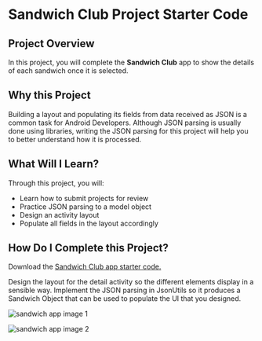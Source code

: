 # Sandwich Club Project Starter Code

## Project Overview
In this project, you will complete the **Sandwich Club** app to
show the details of each sandwich once it is selected.

## Why this Project

Building a layout and populating its fields from data received as JSON
is a common task for Android Developers. Although JSON parsing is usually
done using libraries, writing the JSON parsing for  this project will
help you to better understand how it is processed.

## What Will I Learn?
Through this project, you will:
- Learn how to submit projects for review
- Practice JSON parsing to a model object
- Design an activity layout
- Populate all fields in the layout accordingly

## How Do I Complete this Project?
Download the [Sandwich Club app starter code.](https://github.com/udacity/sandwich-club-starter-code)

Design the layout for the detail activity so the different elements
display in a sensible way. Implement the JSON parsing in JsonUtils so it
produces a Sandwich Object that can be used to populate the UI that you designed.

![sandwich app image 1](https://user-images.githubusercontent.com/22177989/87686100-bca9b500-c749-11ea-8a00-2b491c1b0c3c.png)



![sandwich app image 2](https://user-images.githubusercontent.com/22177989/87686109-c03d3c00-c749-11ea-9961-b3f9c515aca8.png)
